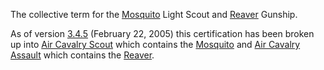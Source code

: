 The collective term for the [Mosquito](../vehicles/Mosquito.md) Light Scout and
[Reaver](../vehicles/Reaver.md) Gunship.

As of version [3.4.5](../patches/3.4.5.md) (February 22, 2005) this
certification has been broken up into
[Air Cavalry Scout](../certifications/Air_Cavalry_Scout.md) which contains the
[Mosquito](../vehicles/Mosquito.md) and
[Air Cavalry Assault](../certifications/Air_Cavalry_Assault.md) which contains
the [Reaver](../vehicles/Reaver.md).


